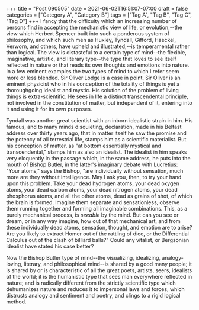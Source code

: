 +++
title = "Post 090505"
date = 2021-06-02T16:51:07-07:00
draft = false
categories = ["Category A", "Category B"]
tags = ["Tag A", "Tag B", "Tag C", "Tag D"]
+++
I fancy that the difficulty which an increasing number of persons find in accepting the mechanistic view of life, or evolution,--the view which Herbert Spencer built into such a ponderous system of philosophy, and which such men as Huxley, Tyndall, Gifford, Haeckel, Verworn, and others, have upheld and illustrated,--is temperamental rather than logical. The view is distasteful to a certain type of mind--the flexible, imaginative, artistic, and literary type--the type that loves to see itself reflected in nature or that reads its own thoughts and emotions into nature. In a few eminent examples the two types of mind to which I refer seem more or less blended. Sir Oliver Lodge is a case in point. Sir Oliver is an eminent physicist who in his conception of the totality of things is yet a thoroughgoing idealist and mystic. His solution of the problem of living things is extra-scientific. He sees in life a distinct transcendental principle, not involved in the constitution of matter, but independent of it, entering into it and using it for its own purposes.

Tyndall was another great scientist with an inborn idealistic strain in him. His famous, and to many minds disquieting, declaration, made in his Belfast address over thirty years ago, that in matter itself he saw the promise and the potency of all terrestrial life, stamps him as a scientific materialist. But his conception of matter, as "at bottom essentially mystical and transcendental," stamps him as also an idealist. The idealist in him speaks very eloquently in the passage which, in the same address, he puts into the mouth of Bishop Butler, in the latter's imaginary debate with Lucretius: "Your atoms," says the Bishop, "are individually without sensation, much more are they without intelligence. May I ask you, then, to try your hand upon this problem. Take your dead hydrogen atoms, your dead oxygen atoms, your dead carbon atoms, your dead nitrogen atoms, your dead phosphorus atoms, and all the other atoms, dead as grains of shot, of which the brain is formed. Imagine them separate and sensationless, observe them running together and forming all imaginable combinations. This, as a purely mechanical process, is _seeable_ by the mind. But can you see or dream, or in any way imagine, how out of that mechanical art, and from these individually dead atoms, sensation, thought, and emotion are to arise? Are you likely to extract Homer out of the rattling of dice, or the Differential Calculus out of the clash of billiard balls?" Could any vitalist, or Bergsonian idealist have stated his case better?

Now the Bishop Butler type of mind--the visualizing, idealizing, analogy-loving, literary, and philosophical mind--is shared by a good many people; it is shared by or is characteristic of all the great poets, artists, seers, idealists of the world; it is the humanistic type that sees man everywhere reflected in nature; and is radically different from the strictly scientific type which dehumanizes nature and reduces it to impersonal laws and forces, which distrusts analogy and sentiment and poetry, and clings to a rigid logical method.

